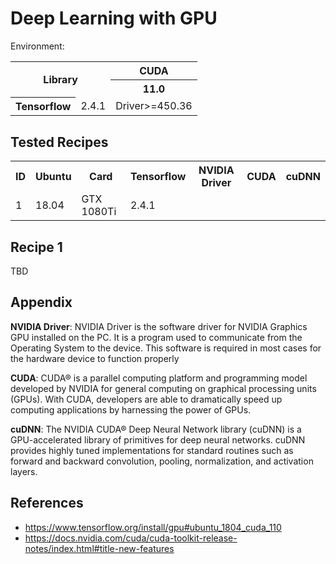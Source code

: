 # Deep Learning with GPU

Environment:

<table>
<tr>
  <th rowspan="2" colspan="2">Library</th>
  <th>CUDA</th>
</tr>
<tr>
  <th>11.0</th>
</tr>
<tr>
<th>Tensorflow</th>
<td>2.4.1</td>
<td>Driver>=450.36</td>
</tr>
</table>

## Tested Recipes

<table>
<tr>
  <th>ID</th>
  <th>Ubuntu</th>
  <th>Card</th>
  <th>Tensorflow</th>
  <th>NVIDIA Driver</th>
  <th>CUDA</th>
  <th>cuDNN</th>
</tr>
<tr>
  <td>1</td>
  <td>18.04</td>
  <td>GTX 1080Ti</td>
  <td>2.4.1</td>
  <td></td>
  <td></td>
  <td></td>
</tr>
</table>

## Recipe 1

TBD

## Appendix

**NVIDIA Driver**: NVIDIA Driver is the software driver for NVIDIA Graphics GPU installed on the PC. It is a program used to communicate from the Operating System to the device. This software is required in most cases for the hardware device to function properly

**CUDA**: CUDA® is a parallel computing platform and programming model developed by NVIDIA for general computing on graphical processing units (GPUs). With CUDA, developers are able to dramatically speed up computing applications by harnessing the power of GPUs.

**cuDNN**: The NVIDIA CUDA® Deep Neural Network library (cuDNN) is a GPU-accelerated library of primitives for deep neural networks. cuDNN provides highly tuned implementations for standard routines such as forward and backward convolution, pooling, normalization, and activation layers.

## References

* https://www.tensorflow.org/install/gpu#ubuntu_1804_cuda_110
* https://docs.nvidia.com/cuda/cuda-toolkit-release-notes/index.html#title-new-features
